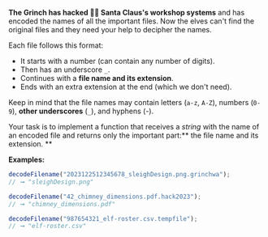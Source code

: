 **The Grinch has hacked 🏴‍☠️ Santa Claus's workshop systems** and has encoded
the names of all the important files. Now the elves can't find the original
files and they need your help to decipher the names.

Each file follows this format:

- It starts with a number (can contain any number of digits).
- Then has an underscore `_`.
- Continues with a **file name and its extension**.
- Ends with an extra extension at the end (which we don't need).

Keep in mind that the file names may contain letters (`a-z`, `A-Z`), numbers
(`0-9`), **other underscores** (`_`), and hyphens (-).

Your task is to implement a function that receives a _string_ with the name of
an encoded file and returns only the important part:** the file name and its
extension. **

**Examples:**

```javascript
decodeFilename("2023122512345678_sleighDesign.png.grinchwa");
// ➞ "sleighDesign.png"

decodeFilename("42_chimney_dimensions.pdf.hack2023");
// ➞ "chimney_dimensions.pdf"

decodeFilename("987654321_elf-roster.csv.tempfile");
// ➞ "elf-roster.csv"
```
